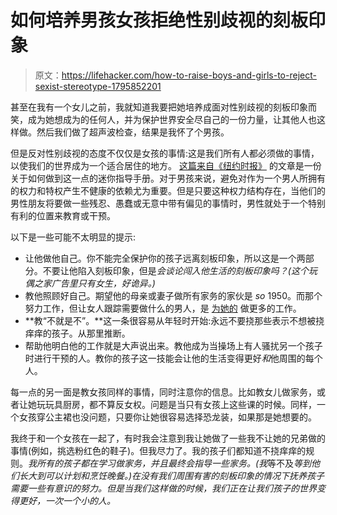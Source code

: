 # 如何培养男孩女孩拒绝性别歧视的刻板印象

> 原文：<https://lifehacker.com/how-to-raise-boys-and-girls-to-reject-sexist-stereotype-1795852201>

甚至在我有一个女儿之前，我就知道我要把她培养成面对性别歧视的刻板印象而笑，成为她想成为的任何人，并为保护世界安全尽自己的一份力量，让其他人也这样做。然后我们做了超声波检查，结果是我怀了个男孩。



但是反对性别歧视的态度不仅仅是女孩的事情:这是我们所有人都必须做的事情，以使我们的世界成为一个适合居住的地方。 [这篇来自《纽约时报》](https://www.nytimes.com/2017/06/02/upshot/how-to-raise-a-feminist-son.html?_r=1) 的文章是一份关于如何做到这一点的迷你指导手册。对于男孩来说，避免对作为一个男人所拥有的权力和特权产生不健康的依赖尤为重要。但是只要这种权力结构存在，当他们的男性朋友将要做一些残忍、愚蠢或无意中带有偏见的事情时，男性就处于一个特别有利的位置来教育或干预。

以下是一些可能不太明显的提示:

*   让他做他自己。你不能完全保护你的孩子远离刻板印象，所以这是一个两部分。不要让他陷入刻板印象，但是*会谈论闯入他生活的刻板印象吗？(这个玩偶之家广告里只有女生，好诡异。)*
*   教他照顾好自己。期望他的母亲或妻子做所有家务的家伙是 *so* 1950。而那个努力工作，但让女人跟踪需要做什么的男人，是 [为她的](http://lifehacker.com/how-to-share-the-mental-load-of-chores-with-your-part-1795657878) 做更多的工作。
*   **教“不就是不”。**这一条很容易从年轻时开始:永远不要挠那些表示不想被挠痒痒的孩子。从那里推断。
*   帮助他明白他的工作就是大声说出来。教他成为当操场上有人骚扰另一个孩子时进行干预的人。教你的孩子这一技能会让他的生活变得更好*和*他周围的每个人。

每一点的另一面是教女孩同样的事情，同时注意你的信息。比如教女儿做家务，或者让她玩玩具厨房，都不算反女权。问题是当只有女孩上这些课的时候。同样，一个女孩穿公主裙也没问题，只要你让她很容易选择恐龙装，如果那是她想要的。

我终于和一个女孩在一起了，有时我会注意到我让她做了一些我不让她的兄弟做的事情(例如，挑选粉红色的鞋子)。但我尽力了。我的孩子们都知道不挠痒痒的规则。*我所有的孩子都在学习做家务，并且最终会指导一些家务。(我*等不及*等到他们长大到可以计划和烹饪晚餐。)在没有我们周围有害的刻板印象的情况下抚养孩子需要一些有意识的努力。但是当我们这样做的时候，我们正在让我们孩子的世界变得更好，一次一个小的人。*